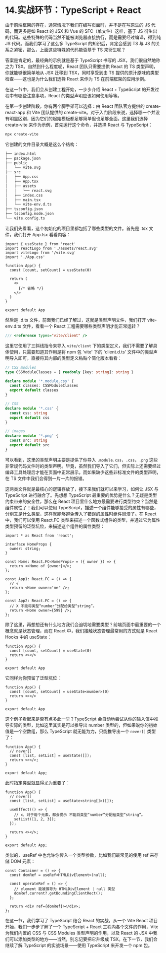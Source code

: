 # 14.实战环节：TypeScript + React

由于前端框架的存在，通常情况下我们在编写页面时，并不是在写原生的 JS 代码，而更多是如 React 的 JSX 和 Vue 的 SFC（单文件）这样，基于 JS 衍生出的代码。这些特殊的代码当然不能被浏览器直接执行，而是需要经过编译，得到纯 JS 代码。而我们学习了这么多 TypeScript 的知识后，肯定会感到 TS 与 JS 的关系之紧密，那么，上面这些特殊的代码能否基于 TS 来衍生呢？

答案是肯定的，最经典的示例就是基于 TypeScript 书写的 JSX，我们很自然地称之为 TSX。自然到什么程度呢，React 团队只需要提供 React 的 TS 类型声明，你就能够很简单地从 JSX 迁移到 TSX，同时享受到由 TS 提供的原汁原味的类型检查——这也是为什么我们选择 React 来作为 TS 在前端框架的应用示例。

在这一节中，我们会从创建工程开始，一步步介绍 React + TypeScript 的开发过程中有哪些注意事项，React 的类型声明应该如何使用等等。

在第一步创建阶段，你有两个脚手架可以选择：由 React 团队官方提供的 create-react-app 和 Vite 团队提供的 create-vite。对于入门阶段来说，选择哪一个并没有明显区别，因为它们的起始模板都足够简单但也足够全面。这里我们选择 create-vite 来作为示例，首先运行这个命令，并选择 React 与 TypeScript：

```bash
npx create-vite
```

它创建的文件目录大概是这么个结构：

```bash
├── index.html
├── package.json
├── public
│   └── vite.svg
├── src
│   ├── App.css
│   ├── App.tsx
│   ├── assets
│   │   └── react.svg
│   ├── index.css
│   ├── main.tsx
│   └── vite-env.d.ts
├── tsconfig.json
├── tsconfig.node.json
└── vite.config.ts
```

让我们先看看，这个初始化的项目里都包括了哪些类型的文件。首先是 .tsx 文件，我们打开 App.tsx 看看内容：

```tsx
import { useState } from 'react'
import reactLogo from './assets/react.svg'
import viteLogo from '/vite.svg'
import './App.css'

function App() {
  const [count, setCount] = useState(0)

  return (
    <>
      {/* 省略 */}
    </>
  )
}

export default App
```

  


  


然后是 .d.ts 文件，前面我们已经了解过，这就是类型声明文件，我们打开 vite-env.d.ts 文件，看看一个 React 工程需要哪些类型声明才能正常运转？

```typescript
/// <reference types="vite/client" />
```

这里它使用了三斜线指令来导入 `vite/client` 下的类型定义，我们不需要了解具体使用，只需要知道其作用是将 npm 包 'vite' 下的 'client.d.ts' 文件中的类型声明导入即可，直接将其内部的类型定义粘贴个简化版本看看：

```typescript
// CSS modules
type CSSModuleClasses = { readonly [key: string]: string }

declare module '*.module.css' {
  const classes: CSSModuleClasses
  export default classes
}

// CSS
declare module '*.css' {
  const css: string
  export default css
}

// images
declare module '*.png' {
  const src: string
  export default src
}
```

可以看到，这里的类型声明主要是提供了你导入 `.module.css`，`.css`，`.png` 这些非常规代码文件时的类型声明。毕竟，虽然我们导入了它们，但实际上还需要经过编译工具处理后才能在页面中正常展示。而如果缺少这些非标准文件的类型声明，在 TS 文件中我们会得到一片一片的报错。

这两类文件就是最核心的逻辑存放了，接下来我们就可以来学习，如何让 JSX 与 TypeScript 进行融合了。先想想 TypeScript 最重要的优势是什么？无疑是类型约束带来的安全性，那么在 React 项目里什么地方最需要进行类型约束？当然是组件属性了！我们可以使用 TypeScript，描述一个组件能够接受的属性有哪些，分别又是什么类型，这样就能够避免传入了错误的属性时组件崩溃了。在 React 中，我们可以使用 React.FC 类型来描述一个函数式组件的类型，并通过它为属性类型预留的泛型坑位，来描述这个组件的属性类型：

```tsx
import * as React from 'react';

interface HomeProps {
  owner: string;
}

const Home: React.FC<HomeProps> = ({ owner }) => {
  return <>Home of {owner}</>;
};

const App1: React.FC = () => {
  // √
  return <Home owner='me' />;
};

const App2: React.FC = () => {
  // X 不能将类型“number”分配给类型“string”。
  return <Home owner={599} />;
};
```

  


除了这里，再想想还有什么地方我们会迫切地需要类型？前端页面中最重要的一个概念就是状态管理，而在 React 中，我们接触状态管理最常用的方式就是 React Hooks 中的 useState：

```tsx
function App() {
  const [count, setCount] = useState(0)
  return <></>
}

export default App
```

它同样为你预留了泛型坑位：

```tsx
function App() {
  const [count, setCount] = useState<number>(0)
  return <></>
}

export default App
```

这个例子看起来是否有点多此一举？TypeScript 会自动地尝试从你的输入值中推导实际的类型，比如这里其实是可以推导出 number 类型的，但如果说你的初始值是一个空数组，那么 TypeScript 就无能为力，只能推导出一个 `never[]` 类型了：

```tsx
function App() {
  // never[]
  const [list, setList] = useState([]);
  return <></>;
}

export default App;
```

此时指定类型就显得尤为重要了：

```tsx
function App() {
  // never[]
  const [list, setList] = useState<string[]>([]);

  useEffect(() => {
    // x，对于每个元素，都会提示 不能将类型“number”分配给类型“string”。
    setList([1, 2, 3]);
  });

  return <></>;
}

export default App;
```

类似的，useRef 中也允许你传入一个类型参数，比如我们最常见的使用 ref 来存储 DOM 元素：

```tsx
const Container = () => {
  const domRef = useRef<HTMLDivElement>(null);

  const operateRef = () => {
    // element 能被推导为 HTMLDivElement | null 类型
    domRef.current?.getBoundingClientRect();
  };

  return <div ref={domRef}></div>;
};
```

在这一节，我们学习了 TypeScript 结合 React 的实战，从一个 Vite React 项目开始，我们一步步了解了一个 TypeScript + React 工程内各个文件的作用，Vite 为我们内置的 CSS 与 CSS Modules 类型声明的作用，以及 React 的 JSX 中我们可以添加类型的地方——当然，别忘记要把它升级成 TSX。在下一节，我们会继续了解 TypeScript 的实战场景——使用 TypeScript 来开发一个 npm 包。